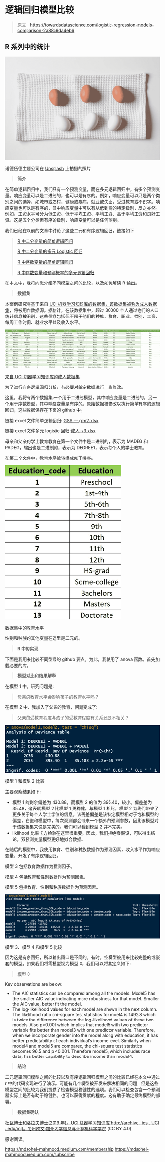 # 逻辑回归模型比较

> 原文：<https://towardsdatascience.com/logistic-regression-models-comparison-2a88a9da4eb6>

## R 系列中的统计

![](img/654c8e91b8954b985896553ba2e8b2aa.png)

诺德伍德主题公司在 [Unsplash](https://unsplash.com/s/photos/comparison?utm_source=unsplash&utm_medium=referral&utm_content=creditCopyText) 上拍摄的照片

> **简介**

在简单逻辑回归中，我们只有一个预测变量，而在多元逻辑回归中，有多个预测变量。响应变量可以是二进制的，也可以是有序的。例如，响应变量可以只是两个类别之间的选择，如城市或农村，健康或疾病，就业或失业，受过教育或不识字。响应变量也可以是有序的，其中响应变量中可以有从低到高的特定级别，反之亦然。例如，工资水平可分为低工资、低于平均工资、平均工资、高于平均工资和良好工资。这是五个分类但有序的级别，响应变量可以是任何类别。

我们已经在以前的文章中讨论了这些二元和有序逻辑回归，链接如下

> [R 中二分变量的简单逻辑回归](/simple-logistic-regression-for-dichotomous-variables-in-r-8befbe3e95b4)
> 
> [R 中二分变量的多元 Logistic 回归](/multiple-logistic-regression-in-r-aa65c2a91e22)
> 
> [R 中序数变量的简单逻辑回归](/simple-logistic-regression-for-ordinal-variables-in-r-1d95fa278c5e)
> 
> [R 中序数变量和预测概率的多元逻辑回归](https://medium.com/towards-data-science/multiple-logistic-regression-for-ordinal-variable-and-predicted-probabilities-in-r-3e3ef3ba6ca2)

在本文中，我将向您介绍不同模型之间的比较，以及如何解读 R 输出。

> **数据集**

本案例研究将基于来自 [UCI 机器学习知识库的数据集，该数据集被称为成人数据集](https://archive.ics.uci.edu/ml/datasets/adult)，将被用作数据源。据估计，在该数据集中，超过 30000 个人通过他们的人口统计信息被识别，这些信息包括但不限于他们的种族、教育、职业、性别、工资、每周工作时间、就业水平以及收入水平。

![](img/1517cc3ad8fc73525ab416e75782157f.png)

[来自 UCI 机器学习知识库的成人数据集](https://archive.ics.uci.edu/ml/datasets/adult)

为了进行有序逻辑回归分析，有必要对给定数据进行一些修改。

这里，我将有两个数据集:一个用于二进制模型，其中响应变量是二进制的，另一个用于序数模型，其中响应变量是有序的。原始数据被修改以执行简单有序的逻辑回归，这些数据保存在下面的 github 中。

链接 excel 文件简单逻辑回归: [GSS — glm2.xlsx](https://github.com/mdsohelmahmood/Statistics-in-R-Series/tree/main/Simple%20Logistic%20Regression)

链接 excel 文件多元 logistic 回归:[成人-v3.xlsx](https://github.com/mdsohelmahmood/Statistics-in-R-Series/tree/main/Multiple%20Logistic%20Regression)

母亲和父亲的学士教育教育在第一个文件中是二进制的，表示为 MADEG 和 PADEG，输出也是二进制的，表示为 DEGREE1，表示每个人的学士教育。

在第二个文件中，教育水平被转换成如下排序。

![](img/a02b97dfd5b214c15e9273821bb35c6c.png)

数据集中的教育水平

性别和种族的其他变量在这里是二元的。

> **R 中的实现**

下面是我用来比较不同型号的 github 要点。为此，我使用了 anova 函数。首先加载必要的库。

> **模型对比和结果解释**

在模型 1 中，研究问题是:

> 母亲的教育水平会影响孩子的教育水平吗？

在模型 2 中，我加入了父亲的教育，问题变成了:

> 父亲的受教育程度与孩子的受教育程度有关系还是不相关？

![](img/43eda6bd12c04bec30b1d94b7773031a.png)

模型 1 和模型 2 比较

主要观察结果如下:

*   模型 1 的剩余偏差为 430.88，而模型 2 的值为 395.40，较小。偏差差为 35.48，这表明模型 2 比模型 1 更稳健。与模型 1 相比，模型 2 为我们带来了更多关于每个人学士学位的信息。该残差偏差是该特定模型相对于饱和模型的偏差，在饱和模型中，每次观测都会带来一个额外的预测参数，因此该模型对于该数据集来说是完美的。我们可以看到模型 2 并不完美。
*   liklihood 比率卡方检验在这里很重要。因此，我们拒绝零假设，可以得出结论，双预测变量模型更好地拟合数据。

在随后的模型中，我使用教育、性别和种族数据作为预测因素，收入水平作为响应变量，开发了有序逻辑回归。

模型 3 包括教育数据作为预测因子。

模型 4 包括教育和性别数据作为预测因素。

模型 5 包括教育、性别和种族数据作为预测因素。

![](img/142ab67ba9ffb7d4a9db20db95668de1.png)

模型 3、模型 4 和模型 5 比较

因为这是有序回归，所以输出窗口是不同的。有时，空模型被用来比较完整的或嵌套的模型。如果我们将零模型视为模型 0，我们可以将其定义如下:

> 模型 0

Key observations are below:

*   The AIC statistics can be compared among all the models. Model5 has the smaller AIC value indicating more robustness for that model. Smaller the AIC value, better fit the model.
*   The log-likelihood values for each model are shown in the next column. The likelihood ratio chi-square test statistics for moel4 is 1492.8 which is twice the difference between the log-likelihood values of these two models. Also p<0.001 which implies that model5 with two predictor variable fits better than model3 with one predictor variable. Therefore, when we incorporate gender into the model along with education, it has better predictability of each individual’s income level. Similarly when model4 and model5 are compared, the chi-square test statistics becomes 96.5 and p <0.001\. Therefore model5, which includes race data, has better capability to describe income than model4.

> **结论**

二元逻辑回归模型之间的比较以及有序逻辑回归模型之间的比较已经在本文中通过 r 中的代码实现进行了演示。可能有几个模型被开发来解决相同的问题，但是这些模型之间的比较为我们提供了检查模型稳健性的选项。我们可以检查包含一个预测器实际上是否有助于稳健性。也可以获得贡献的程度。这有助于确定最终模型的部署。

> **数据集确认**

[杜瓦博士和格拉夫博士(2019 年)。UCI 机器学习知识库[http://archive . ics . UCI . edu/ml]。加州欧文:加州大学信息与计算机科学学院](https://archive.ics.uci.edu/ml/datasets/adult) (CC BY 4.0)

感谢阅读。

<https://mdsohel-mahmood.medium.com/membership>  <https://mdsohel-mahmood.medium.com/subscribe> 